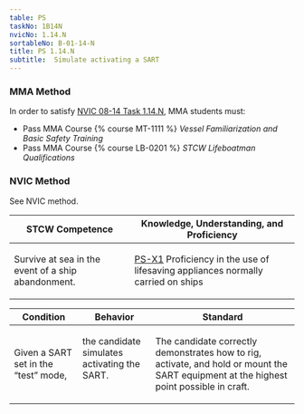 ```yaml
---
table: PS
taskNo: 1B14N
nvicNo: 1.14.N 
sortableNo: B-01-14-N
title: PS 1.14.N 
subtitle:  Simulate activating a SART
---
```



### MMA Method

In order to satisfy  [NVIC 08-14  Task  1.14.N]({{site.baseurl}}/assets/images/nvic-08-14.pdf), MMA students must:

* Pass MMA Course {% course MT-1111 %}  *Vessel Familiarization and Basic Safety Training*
* Pass MMA Course {% course LB-0201 %}  *STCW Lifeboatman Qualifications*


### NVIC Method

<a onclick="togglevisibility('nvic_methods')" >See NVIC method.</a>

<div id='nvic_methods' class='hide'>

<table>
<thead>
<tr>
<th class='forty'> STCW Competence </th>
<th class='sixty'> Knowledge, Understanding, and Proficiency </th>
</tr>
</thead>




<tbody>
<tr><td markdown='1'>

Survive at sea in the event of a ship abandonment.

</td><td markdown='1'>

[PS-X1]({{site.baseurl}}/tables/611.html#PS-X1) Proficiency in the use of lifesaving appliances normally carried on ships

</td></tr>


</tbody>
</table>


<table>
<thead>
<tr><th class='twenty'>  Condition </th><th class='twenty'> Behavior </th><th  class='sixty'>Standard </th></tr>
</thead>
<tbody >



<tr><td markdown='1'>

Given a SART set in the “test” mode,

</td><td markdown='1'>

the candidate simulates activating the SART.

<br>

<div class="tooltip">
<span class="tooltiptext">
</span>
</div>


</td><td markdown='1'>

The candidate correctly demonstrates how to rig, activate, and hold or mount the SART equipment at the highest point possible in craft.

</td></tr>
</tbody>
</table>
</div>
